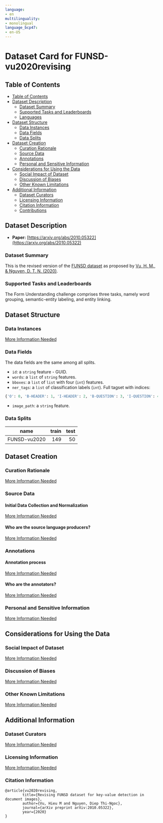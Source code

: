 ```yaml
---
language:
- en
multilinguality:
- monolingual
language_bcp47:
- en-US
---
```


# Dataset Card for FUNSD-vu2020revising

## Table of Contents
- [Table of Contents](#table-of-contents)
- [Dataset Description](#dataset-description)
  - [Dataset Summary](#dataset-summary)
  - [Supported Tasks and Leaderboards](#supported-tasks-and-leaderboards)
  - [Languages](#languages)
- [Dataset Structure](#dataset-structure)
  - [Data Instances](#data-instances)
  - [Data Fields](#data-fields)
  - [Data Splits](#data-splits)
- [Dataset Creation](#dataset-creation)
  - [Curation Rationale](#curation-rationale)
  - [Source Data](#source-data)
  - [Annotations](#annotations)
  - [Personal and Sensitive Information](#personal-and-sensitive-information)
- [Considerations for Using the Data](#considerations-for-using-the-data)
  - [Social Impact of Dataset](#social-impact-of-dataset)
  - [Discussion of Biases](#discussion-of-biases)
  - [Other Known Limitations](#other-known-limitations)
- [Additional Information](#additional-information)
  - [Dataset Curators](#dataset-curators)
  - [Licensing Information](#licensing-information)
  - [Citation Information](#citation-information)
  - [Contributions](#contributions)

## Dataset Description

- **Paper:** [https://arxiv.org/abs/2010.05322](https://arxiv.org/abs/2010.05322)

### Dataset Summary

This is the revised version of the [FUNSD dataset](https://huggingface.co/datasets/nielsr/funsd) as proposed by [Vu, H. M., & Nguyen, D. T. N. (2020)](https://arxiv.org/abs/2010.05322).

### Supported Tasks and Leaderboards

The Form Understanding challenge comprises three tasks, namely word grouping, semantic-entity labeling, and entity linking.

## Dataset Structure

### Data Instances

[More Information Needed](https://github.com/huggingface/datasets/blob/master/CONTRIBUTING.md#how-to-contribute-to-the-dataset-cards)

### Data Fields

The data fields are the same among all splits.

- `id`: a `string` feature - GUID.
- `words`: a `list` of `string` features.
- `bboxes`: a `list` of `list` with four (`int`) features.
- `ner_tags`: a `list` of classification labels (`int`). Full tagset with indices:

```python
{'O': 0, 'B-HEADER': 1, 'I-HEADER': 2, 'B-QUESTION': 3, 'I-QUESTION': 4, 'B-ANSWER': 5, 'I-ANSWER': 6}
```

- `image_path`: a `string` feature.

### Data Splits

|  name      |train|test|
|------------|----:|---:|
|FUNSD-vu2020|  149|  50|

## Dataset Creation

### Curation Rationale

[More Information Needed](https://github.com/huggingface/datasets/blob/master/CONTRIBUTING.md#how-to-contribute-to-the-dataset-cards)

### Source Data

#### Initial Data Collection and Normalization

[More Information Needed](https://github.com/huggingface/datasets/blob/master/CONTRIBUTING.md#how-to-contribute-to-the-dataset-cards)

#### Who are the source language producers?

[More Information Needed](https://github.com/huggingface/datasets/blob/master/CONTRIBUTING.md#how-to-contribute-to-the-dataset-cards)

### Annotations

#### Annotation process

[More Information Needed](https://github.com/huggingface/datasets/blob/master/CONTRIBUTING.md#how-to-contribute-to-the-dataset-cards)

#### Who are the annotators?

[More Information Needed](https://github.com/huggingface/datasets/blob/master/CONTRIBUTING.md#how-to-contribute-to-the-dataset-cards)

### Personal and Sensitive Information

[More Information Needed](https://github.com/huggingface/datasets/blob/master/CONTRIBUTING.md#how-to-contribute-to-the-dataset-cards)

## Considerations for Using the Data

### Social Impact of Dataset

[More Information Needed](https://github.com/huggingface/datasets/blob/master/CONTRIBUTING.md#how-to-contribute-to-the-dataset-cards)

### Discussion of Biases

[More Information Needed](https://github.com/huggingface/datasets/blob/master/CONTRIBUTING.md#how-to-contribute-to-the-dataset-cards)

### Other Known Limitations

[More Information Needed](https://github.com/huggingface/datasets/blob/master/CONTRIBUTING.md#how-to-contribute-to-the-dataset-cards)

## Additional Information

### Dataset Curators

[More Information Needed](https://github.com/huggingface/datasets/blob/master/CONTRIBUTING.md#how-to-contribute-to-the-dataset-cards)

### Licensing Information

[More Information Needed](https://github.com/huggingface/datasets/blob/master/CONTRIBUTING.md#how-to-contribute-to-the-dataset-cards)

### Citation Information

```
@article{vu2020revising,
        title={Revising FUNSD dataset for key-value detection in document images},
        author={Vu, Hieu M and Nguyen, Diep Thi-Ngoc},
        journal={arXiv preprint arXiv:2010.05322},
        year={2020}
}
```